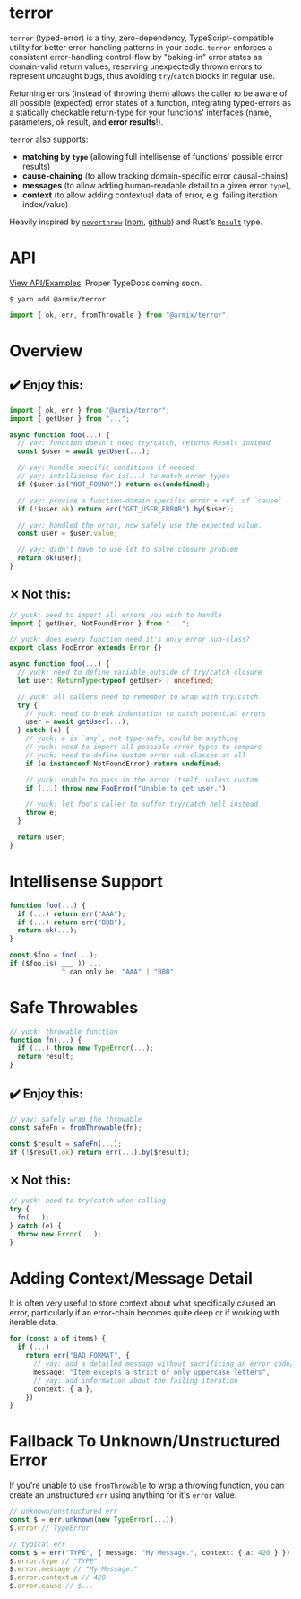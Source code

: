 # terror

`terror` (typed-error) is a tiny, zero-dependency, TypeScript-compatible utility
for better error-handling patterns in your code. `terror` enforces a consistent
error-handling control-flow by "baking-in" error states as domain-valid return
values, reserving unexpectedly thrown errors to represent uncaught bugs, thus
avoiding `try`/`catch` blocks in regular use.

Returning errors (instead of throwing them) allows the caller to be aware of all
possible (expected) error states of a function, integrating typed-errors as a
statically checkable return-type for your functions' interfaces (name,
parameters, ok result, and **error results**!).

`terror` also supports:

- **matching by `type`** (allowing full intellisense of functions' possible
  error results)
- **cause-chaining** (to allow tracking domain-specific error causal-chains)
- **messages** (to allow adding human-readable detail to a given error `type`),
- **context** (to allow adding contextual data of error, e.g. failing iteration
  index/value)

Heavily inspired by [`neverthrow`](https://www.npmjs.com/package/neverthrow)
([npm](https://www.npmjs.com/package/neverthrow),
[github](https://github.com/supermacro/neverthrow)) and Rust's
[`Result`](https://doc.rust-lang.org/std/result/enum.Result.html) type.

# API

[View API/Examples](./API.md). Proper TypeDocs coming soon.

```shell
$ yarn add @armix/terror
```

```typescript
import { ok, err, fromThrowable } from "@armix/terror";
```

# Overview

## ✔️ Enjoy this:

```typescript
import { ok, err } from "@armix/terror";
import { getUser } from "...";

async function foo(...) {
  // yay: function doesn't need try/catch, returns Result instead
  const $user = await getUser(...);

  // yay: handle specific conditions if needed
  // yay: intellisense for is(...) to match error types
  if ($user.is("NOT_FOUND")) return ok(undefined);

  // yay: provide a function-domain specific error + ref. of `cause`
  if (!$user.ok) return err("GET_USER_ERROR").by($user);

  // yay: handled the error, now safely use the expected value.
  const user = $user.value;

  // yay: didn't have to use let to solve closure problem
  return ok(user);
}
```

## ⨯ Not this:

```typescript
// yuck: need to import all errors you wish to handle
import { getUser, NotFoundError } from "...";

// yuck: does every function need it's only error sub-class?
export class FooError extends Error {}

async function foo(...) {
  // yuck: need to define variable outside of try/catch closure
  let user: ReturnType<typeof getUser> | undefined;

  // yuck: all callers need to remember to wrap with try/catch
  try {
    // yuck: need to break indentation to catch potential errors
    user = await getUser(...);
  } catch (e) {
    // yuck: e is `any`, not type-safe, could be anything
    // yuck: need to import all possible error types to compare
    // yuck: need to define custom error sub-classes at all
    if (e instanceof NotFoundError) return undefined;

    // yuck: unable to pass in the error itself, unless custom
    if (...) throw new FooError("Unable to get user.");

    // yuck: let foo's caller to suffer try/catch hell instead
    throw e;
  }

  return user;
}
```

# Intellisense Support

```typescript
function foo(...) {
  if (...) return err("AAA");
  if (...) return err("BBB");
  return ok(...);
}

const $foo = foo(...);
if ($foo.is( ___ )) ...
             ^ can only be: "AAA" | "BBB"
```

# Safe Throwables

```typescript
// yuck: throwable function
function fn(...) {
  if (...) throw new TypeError(...);
  return result;
}
```

## ✔️ Enjoy this:

```typescript
// yay: safely wrap the throwable
const safeFn = fromThrowable(fn);

const $result = safeFn(...);
if (!$result.ok) return err(...).by($result);
```

## ⨯ Not this:

```typescript
// yuck: need to try/catch when calling
try {
  fn(...);
} catch (e) {
  throw new Error(...);
}
```

# Adding Context/Message Detail

It is often very useful to store context about what specifically caused an
error, particularly if an error-chain becomes quite deep or if working with
iterable data.

```typescript
for (const a of items) {
  if (...)
    return err("BAD_FORMAT", {
      // yay: add a detailed message without sacrificing an error code/type
      message: "Item excepts a strict of only uppercase letters",
      // yay: add information about the failing iteration
      context: { a },
    })
}
```

# Fallback To Unknown/Unstructured Error

If you're unable to use `fromThrowable` to wrap a throwing function, you can
create an unstructured `err` using anything for it's `error` value.

```typescript
// unknown/unstructured err
const $ = err.unknown(new TypeError(...));
$.error // TypeError

// typical err
const $ = err("TYPE", { message: "My Message.", context: { a: 420 } }).by($...);
$.error.type // "TYPE"
$.error.message // "My Message."
$.error.context.a // 420
$.error.cause // $...
```
